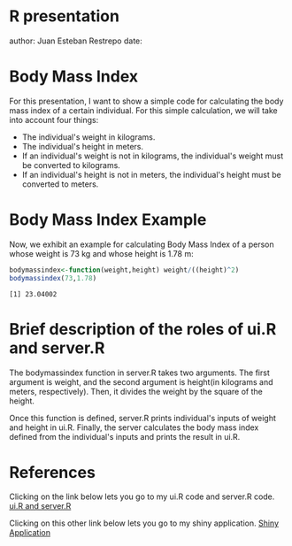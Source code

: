 R presentation
========================================================
author: Juan Esteban Restrepo
date: 

Body Mass Index
========================================================
For this presentation, I want to show a simple code for calculating the body mass index of a certain individual. For this simple calculation, we will take into account four things:

- The individual's weight in kilograms.
- The individual's height in meters.
- If an individual's weight is not in kilograms, the individual's weight must be converted to 
  kilograms.
- If an individual's height is not in meters, the individual's height must be converted to
  meters.
  


Body Mass Index Example
=================================================================================================
  Now, we exhibit an example for calculating Body Mass Index of a person whose weight is 73 kg and whose height is 1.78 m:
  

```r
bodymassindex<-function(weight,height) weight/((height)^2)
bodymassindex(73,1.78)
```

```
[1] 23.04002
```

Brief description of the roles of ui.R and server.R 
=================================================================================================

The bodymassindex function in server.R takes two arguments. The first argument is weight, and the second argument is height(in kilograms and meters, respectively). Then, it divides the weight by the square of the height. 

Once this function is defined, server.R prints individual's inputs of weight and height in ui.R. Finally, the server calculates the body mass index defined from the individual's inputs and prints the result in ui.R.

References
=================================================================================================
Clicking on the link below lets you go to my ui.R code and server.R code. 
[ui.R and server.R](https://github.com/JUANESTEBAN/datasciencecoursera/tree/master/shinyapps)

Clicking on this other link below lets you go to my shiny application.
[Shiny Application](https://juanestebanrestrepo.shinyapps.io/shinyapps)
